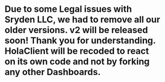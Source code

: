 <h1>Due to some Legal issues with Sryden LLC, we had to remove all our older versions. v2 will be released soon! Thank you for understanding. HolaClient will be recoded to react on its own code and not by forking any other Dashboards.
<h2>
